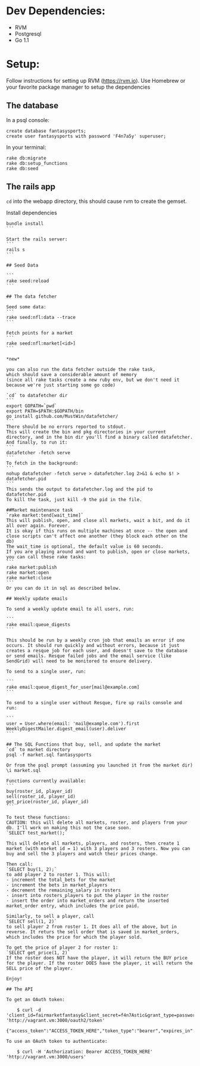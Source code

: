 
# Dev Dependencies:
* RVM
* Postgresql
* Go 1.1

# Setup:

Follow instructions for setting up RVM (https://rvm.io).  Use Homebrew or your favorite package manager to setup the dependencies

## The database
In a psql console:
```
create database fantasysports;
create user fantasysports with password 'F4n7a5y' superuser;
```

In your terminal:
```
rake db:migrate
rake db:setup_functions
rake db:seed
```

## The rails app
`cd` into the webapp directory, this should cause rvm to create the gemset.

Install dependencies
````
bundle install
```

Start the rails server:
```
rails s
```

## Seed Data

```
rake seed:reload
```

## The data fetcher

Seed some data:
```
rake seed:nfl:data --trace
```

Fetch points for a market
```
rake seed:nfl:market[<id>]
```

*new*

you can also run the data fetcher outside the rake task,
which should save a considerable amount of memory
(since all rake tasks create a new ruby env, but we don't need it
because we're just starting some go code)

`cd` to datafetcher dir
```
export GOPATH=`pwd`
export PATH=$PATH:$GOPATH/bin
go install github.com/MustWin/datafetcher/
```
There should be no errors reported to stdout.
This will create the bin and pkg directories in your current directory, and in the bin dir you'll find a binary called datafetcher. And finally, to run it:
```
datafetcher -fetch serve
```
To fetch in the background:
```
nohup datafetcher -fetch serve > datafetcher.log 2>&1 & echo $! > datafetcher.pid
```
This sends the output to datafetcher.log and the pid to datafetcher.pid
To kill the task, just kill -9 the pid in the file.

##Market maintenance task
`rake market:tend[wait_time]`
This will publish, open, and close all markets, wait a bit, and do it all over again. Forever.
It is okay if this runs on multiple machines at once -- the open and close scripts can't affect one another (they block each other on the db)
The wait_time is optional, the default value is 60 seconds.
If you are playing around and want to publish, open or close markets, you can call these rake tasks:
```
rake market:publish
rake market:open
rake market:close
```
Or you can do it in sql as described below.

## Weekly update emails

To send a weekly update email to all users, run:

```
rake email:queue_digests
```

This should be run by a weekly cron job that emails an error if one occurs. It should run quickly and without errors, because it just creates a resque job for each user, and doesn't save to the database or send emails. Resque failed jobs and the email service (like SendGrid) will need to be monitored to ensure delivery.

To send to a single user, run:

```
rake email:queue_digest_for_user[mail@example.com]
```

To send to a single user without Resque, fire up rails console and run:

```
user = User.where(email: 'mail@example.com').first
WeeklyDigestMailer.digest_email(user).deliver
```

## The SQL Functions that buy, sell, and update the market
`cd` to market directory
psql -f market.sql fantasysports

Or from the psql prompt (assuming you launched it from the market dir)
\i market.sql

Functions currently available:
```
buy(roster_id, player_id)
sell(roster_id, player_id)
get_price(roster_id, player_id)
```

To test these functions:
CAUTION: this will delete all markets, roster, and players from your db. I'll work on making this not the case soon.
`SELECT test_market();`

This will delete all markets, players, and rosters, then create 1 market (with market id = 1) with 3 players and 3 rosters. Now you can buy and sell the 3 players and watch their prices change.

Then call:
`SELECT buy(1, 2);`
to add player 2 to roster 1. This will:
- increment the total_bets for the market
- increment the bets in market_players
- decrement the remaining_salary in rosters
- insert into rosters_players to put the player in the roster
- insert the order into market_orders and return the inserted market_order entry, which includes the price paid.

Similarly, to sell a player, call
`SELECT sell(1, 2)`
to sell player 2 from roster 1. It does all of the above, but in reverse. It returs the sell order that is saved in market_orders, which includes the price for which the player sold.

To get the price of player 2 for roster 1:
`SELECT get_price(1, 2)`
If the roster does NOT have the player, it will return the BUY price for the player. If the roster DOES have the player, it will return the SELL price of the player.

Enjoy!

## The API

To get an OAuth token:

    $ curl -d 'client_id=fairmarketfantasy&client_secret=f4n7Astic&grant_type=password&username=fantasysports@mustw.in&password=F4n7a5y' 'http://vagrant.vm:3000/oauth2/token'
    {"access_token":"ACCESS_TOKEN_HERE","token_type":"bearer","expires_in":86399,"refresh_token":"REFRESH_TOKEN_HERE"}

To use an OAuth token to authenticate:

    $ curl -H 'Authorization: Bearer ACCESS_TOKEN_HERE' 'http://vagrant.vm:3000/users'


